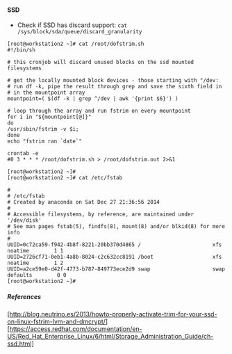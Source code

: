 
#### SSD

- Check if SSD has discard support: `cat /sys/block/sda/queue/discard_granularity`

```
[root@workstation2 ~]# cat /root/dofstrim.sh
#!/bin/sh

# this cronjob will discard unused blocks on the ssd mounted filesystems

# get the locally mounted block devices - those starting with "/dev:
# run df -k, pipe the result through grep and save the sixth field in
# in the mountpoint array
mountpoint=( $(df -k | grep ^/dev | awk '{print $6}') )

# loop through the array and run fstrim on every mountpoint
for i in "${mountpoint[@]}"
do
/usr/sbin/fstrim -v $i;
done
echo "fstrim ran `date`"

crontab -e
#0 3 * * * /root/dofstrim.sh > /root/dofstrim.out 2>&1

[root@workstation2 ~]# 
[root@workstation2 ~]# cat /etc/fstab

#
# /etc/fstab
# Created by anaconda on Sat Dec 27 21:36:56 2014
#
# Accessible filesystems, by reference, are maintained under '/dev/disk'
# See man pages fstab(5), findfs(8), mount(8) and/or blkid(8) for more info
#
UUID=0c72ca59-f942-4b8f-8221-20bb370d4865 /                       xfs     noatime        1 1
UUID=2726cf71-0eb1-4a8b-8024-c2c632cc8191 /boot                   xfs     noatime        1 2
UUID=a2ce59e0-d42f-4773-b787-849773ece2d9 swap                    swap    defaults        0 0
[root@workstation2 ~]# 
```

##### References

[http://blog.neutrino.es/2013/howto-properly-activate-trim-for-your-ssd-on-linux-fstrim-lvm-and-dmcrypt/]
[https://access.redhat.com/documentation/en-US/Red_Hat_Enterprise_Linux/6/html/Storage_Administration_Guide/ch-ssd.html]



